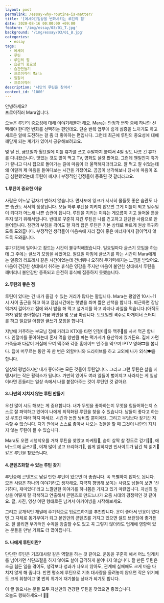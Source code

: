 ```yaml
---
layout: post
permalink: /essay-why-routine-is-matter/
title: '[에세이]일상을 변화시키는 루틴의 힘'
date: 2020-08-16 00:00:00 +09:00
feature: '/img/essay/03/01_T.jpg'
background: '/img/essay/03/01_B.jpg'
categories:
  - essay
tags:
  - 에세이
  - 루틴
  - 루틴의 힘
  - 습관의 중요성  
  - 습관만들기
  - 프로이직러 Mara
  - 일잘러
  - 프로이직러
description: '나만의 루틴을 찾아서'
content_id: '1000'
---
```


안녕하세요?<br>프로이직러 Mara입니다.

오늘은 루틴의 중요성에 대해 이야기해볼까 해요. Mara는 안정과 변화 중에 하나만 선택해야 한다면 변화를 선택하는 편인데요. 단순 반복 업무에 쉽게 싫증을 느끼기도 하고 새로운 일에 도전하는 걸 좀 더 좋아하는 편입니다. 그런데 최근에 루틴의 중요성에 대해 깨닫게 되는 계기가 있어서 공유해보려고요. <br>

몇 달 전, 금요일과 월요일에 이틀 휴가를 쓰고 주말까지 붙여서 4일 정도 나름 긴 휴가를 다녀왔습니다. 맛있는 것도 많이 먹고 TV, 영화도 실컷 봤어요. 그런데 웬일인지 휴가가 끝나고 다시 집으로 돌아가는 길에 마음이 더 울적해지더라고요. 잘 먹고 잘 쉬었는데 왜 이럴까 제 마음을 들여다보는 시간을 가졌어요. 곰곰이 생각해보니 당시에 마음이 조금 심란했었는데 루틴이 깨지니 부정적인 감정들이 증폭된 것 같더라고요.

#### 1.루틴이 중요한 이유

사람은 어느날 갑자기 변하지 않습니다. 면사포에 잉크가 서서히 물들듯 좋은 습관도 나쁜 습관도 서서히 생성됩니다. 오늘 하루 루틴을 지키지 않으면 그게 이틀이 되고 일주일이 되다가 어느새 나쁜 습관이 됩니다. 루틴을 지키는 이유는 게으름이 치고 들어올 틈을 주지 않기 위해서입니다. 반대로 꾸준히 지킨 루틴은 나를 견고하고 단단한 사람으로 만들어줍니다. 잠깐의 부침을 겪어도 잘 자리 잡은 루틴은 기본 상태로 빠르게 원상 복귀하도록 도와줍니다. 부정적인 생각들이 마음속에 자리 잡아 좋은 에너지마저 갉아먹지 않도록 도와줍니다.<br>

휴가기간에 일어나고 잠드는 시간이 불규칙해졌습니다. 일요일마다 글쓰기 모임을 하는데 그 주에는 글쓰기 모임을 쉬었어요. 일요일 아침에 글쓰기를 하는 시간이 Mara에게는 일종의 리프레시 같은 시간이었는데 건너뛰니 오히려 무기력해지는 느낌을 받았어요. 마음이 건강한 상태에서 취하는 휴식은 영감을 주지만 마음이 불안한 상태에서 루틴을 깨버리니 불안감만 증폭되고 온전히 휴식에 집중하지 못했습니다.

#### 2.루틴의 좋은 점

루틴이 있다는 건 내가 즐길 수 있는 거리가 많다는 말입니다. Mara는 평일엔 10시~11시 사이 출근을 하고 하고 점심시간에는 햇볕을 쐬며 짧은 산책을 합니다. 퇴근하면 강남역까지 걸어가고 집에 와서 밥을 해 먹고 설거지를 하고 과자나 과일을 먹습니다.(아직도 과자 엄청 좋아함😐) 가끔 와인을 몇 모금 마십니다. 토요일엔 격주로 마개이너 스터디를 하고 일요일 아침엔 글쓰기 모임을 합니다.<br>

지방에 거주하는 부모님 집에 가려고 KTX를 타면 인절미🍡와 맥주🍺를 사서 먹곤 합니다. 인절미를 좋아하는데 혼자 먹을 양만큼 파는 떡가게가 용산역에 있거든요. 집에 가면 가족들과 다같이 거실에 모여 맥주와 각종 홈메이드 안주를 먹으며 IPTV 영화🎞를 봅니다. 집에 머무르는 동안 꼭 한 번은 외할머니와 드라이브를 하고 교외에 나가 외식🍽을 합니다.<br>

일상의 평범하지만 내가 좋아하는 모든 것들이 루틴입니다. 그리고 그런 루틴은 삶을 지탱시키는 작은 활력소가 됩니다. 가만히 있어도 여러 일들이 벌어지고 사라지는 게 일상이라면 흔들리는 일상 속에서 나를 붙잡아주는 것이 루틴인 것 같아요.  

#### 3.나만의 지치지 않는 루틴 만들기

우선 많이 시도 해보는 게 중요합니다. 내가 무엇을 좋아하는지 무엇을 힘들어하는지 스스로 잘 파악하고 있어야 나에게 최적화된 루틴을 찾을 수 있습니다. 남들이 좋다고 하는 것 무조건 따라 하지 마세요. 시간과 돈만 낭비할 뿐이에요. 그리고 무엇보다 장기간 지속할 수 없습니다. 자기 안에서 스스로 좋아서 나오는 것들을 할 때 그것이 나만의 지치지 않는 루틴이 될 수 있습니다. <br>

Mara도 오랜 시행착오를 거쳐 루틴을 찾았고 마케팅📜, 숨이 살짝 찰 정도로 걷기🏃‍♀️, 에버노트에 글쓰기📝, 야채 많이 넣고 요리하기🍳, 쉽게 읽히지만 인사이트가 담긴 책 읽기📕 같은 루틴을 찾았습니다.

#### 4.콘텐츠화할 수 있는 루틴 찾기

루틴중에 콘텐츠로 남길 만한 루틴이 있으면 더 좋습니다. 꼭 특별하지 않아도 됩니다. 모든 사람은 하나의 이야기라고 생각해요. 지극히 평범해 보이는 사람도 남들이 보면 '신기하다, 재미있다'라고 느낄만한 이야기를 하나쯤은 가지고 있기 마련입니다. 자신의 일상을 어떻게 잘 각색하고 연출해서 콘텐츠로 만드느냐가 요즘 시대의 경쟁력인 것 같아요. 글, 사진, 영상 어떤 형태로든 남겨서 아카이빙을 시작해보세요. <br>

그리고 공개적인 채널에 주기적으로 업로드하기를 추천합니다. 운이 좋아서 반응이 있다면 그 자체로 동기부여가 되고 본인만의 콘텐츠를 가지고 있으면 셀프 브랜딩에 좋거든요. 잘 풀리면 부가적인 수익을 창출할 수도 있고 꼭 그렇지 않더라도 업계에 영향력 있는 분들을 만날 기회도 더 많아집니다.

#### 5. 나에게 루틴이란?

단단한 루틴은 기초대사량 같은 역할을 하는 것 같아요. 운동을 꾸준히 해서 어느 임계치를 넘어가면 식단조절을 하지 않아도 살이 급격하게 불어나지 않습니다. 잘 만든 루틴은 조금 힘든 일을 겪어도, 생각보다 성과가 나오지 않아도, 관계에 실패해도 크게 마음 다치지 않게 해 줍니다. 반면 평소에 루틴으로 기초 대사량을 올려놓지 않으면 작은 위기에도 크게 휘청이고 몇 번의 위기에 재기불능 상태가 되기도 합니다.

이 글 읽으시는 분들 모두 자신만의 건강한 루틴을 찾았으면 좋겠습니다.<br>오늘도 행복하세요~! 🙋‍♀️
